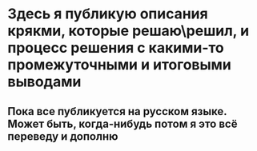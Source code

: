 # Здесь я публикую описания крякми, которые решаю\решил, и процесс решения с какими-то промежуточными и итоговыми выводами
## Пока все публикуется на русском языке. Может быть, когда-нибудь потом я это всё переведу и дополню
